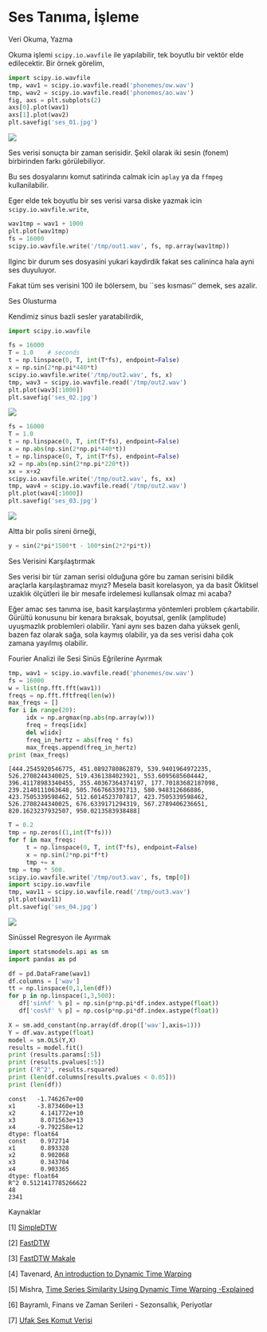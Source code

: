 # Ses Tanıma, İşleme

Veri Okuma, Yazma

Okuma işlemi `scipy.io.wavfile` ile yapılabilir, tek boyutlu bir vektör
elde edilecektir. Bir örnek görelim,

```python
import scipy.io.wavfile
tmp, wav1 = scipy.io.wavfile.read('phonemes/ow.wav')
tmp, wav2 = scipy.io.wavfile.read('phonemes/ao.wav')
fig, axs = plt.subplots(2)
axs[0].plot(wav1)
axs[1].plot(wav2)
plt.savefig('ses_01.jpg')
```

![](ses_01.jpg)

Ses verisi sonuçta bir zaman serisidir. Şekil olarak iki sesin (fonem)
birbirinden farkı görülebiliyor.

Bu ses dosyalarını komut satirinda calmak icin `aplay` ya da `ffmpeg`
kullanilabilir.

Eger elde tek boyutlu bir ses verisi varsa diske yazmak icin `scipy.io.wavfile.write`,

```python
wav1tmp = wav1 + 1000
plt.plot(wav1tmp)
fs = 16000 
scipy.io.wavfile.write('/tmp/out1.wav', fs, np.array(wav1tmp))
```

Ilginc bir durum ses dosyasini yukari kaydirdik fakat ses calininca
hala ayni ses duyuluyor.

Fakat tüm ses verisini 100 ile bölersem, bu ``ses kısması'' demek, ses
azalir.

Ses Olusturma

Kendimiz sinus bazli sesler yaratabilirdik,

```python
import scipy.io.wavfile

fs = 16000 
T = 1.0    # seconds
t = np.linspace(0, T, int(T*fs), endpoint=False) 
x = np.sin(2*np.pi*440*t)
scipy.io.wavfile.write('/tmp/out2.wav', fs, x)
tmp, wav3 = scipy.io.wavfile.read('/tmp/out2.wav')
plt.plot(wav3[:1000])
plt.savefig('ses_02.jpg')
```

![](ses_02.jpg)

```python
fs = 16000 
T = 1.0  
t = np.linspace(0, T, int(T*fs), endpoint=False) 
x = np.abs(np.sin(2*np.pi*440*t))
t = np.linspace(0, T, int(T*fs), endpoint=False) 
x2 = np.abs(np.sin(2*np.pi*220*t))
xx = x+x2
scipy.io.wavfile.write('/tmp/out2.wav', fs, xx)
tmp, wav4 = scipy.io.wavfile.read('/tmp/out2.wav')
plt.plot(wav4[:1000])
plt.savefig('ses_03.jpg')
```

![](ses_03.jpg)

Altta bir polis sireni örneği,

```python
y = sin(2*pi*1500*t - 100*sin(2*2*pi*t))
```

Ses Verisini Karşılaştırmak

Ses verisi bir tür zaman serisi olduğuna göre bu zaman serisini bildik
araçlarla karşılaştıramaz mıyız? Mesela basit korelasyon, ya da basit
Öklitsel uzaklık ölçütleri ile bir mesafe irdelemesi kullansak olmaz
mi acaba?

Eğer amac ses tanıma ise, basit karşılaştırma yöntemleri problem
çıkartabilir. Gürültü konusunu bir kenara bıraksak, boyutsal, genlik
(amplitude) uyuşmazlık problemleri olabilir. Yani aynı ses bazen daha
yüksek genli, bazen faz olarak sağa, sola kaymış olabilir, ya da ses
verisi daha çok zamana yayılmış olabilir.


































Fourier Analizi ile Sesi Sinüs Eğrilerine Ayırmak

```python
tmp, wav1 = scipy.io.wavfile.read('phonemes/ow.wav')
fs = 16000
w = list(np.fft.fft(wav1))
freqs = np.fft.fftfreq(len(w))
max_freqs = []
for i in range(20):
     idx = np.argmax(np.abs(np.array(w)))
     freq = freqs[idx]
     del w[idx]
     freq_in_hertz = abs(freq * fs)
     max_freqs.append(freq_in_hertz)
print (max_freqs)
```

```text
[444.2545920546775, 451.0892780862879, 539.9401964972235, 526.2708244340025, 519.4361384023921, 553.6095685604442, 396.41178983340455, 355.40367364374197, 177.70183682187098, 239.2140111063648, 505.7667663391713, 580.948312686886, 423.7505339598462, 512.6014523707817, 423.7505339598462, 526.2708244340025, 676.6339171294319, 567.2789406236651, 820.1623237932507, 950.0213583938488]
```

```python
T = 0.2
tmp = np.zeros((1,int(T*fs)))
for f in max_freqs: 
     t = np.linspace(0, T, int(T*fs), endpoint=False) 
     x = np.sin(2*np.pi*f*t)
     tmp += x
tmp = tmp * 500.
scipy.io.wavfile.write('/tmp/out3.wav', fs, tmp[0])
import scipy.io.wavfile
tmp, wav11 = scipy.io.wavfile.read('/tmp/out3.wav')
plt.plot(wav11)
plt.savefig('ses_04.jpg')
```

![](ses_04.jpg)


Sinüssel Regresyon ile Ayırmak

```python
import statsmodels.api as sm
import pandas as pd

df = pd.DataFrame(wav1)
df.columns = ['wav']
tt = np.linspace(0,1,len(df))
for p in np.linspace(1,3,500):
   df['sin%f' % p] = np.sin(p*np.pi*df.index.astype(float))
   df['cos%f' % p] = np.cos(p*np.pi*df.index.astype(float))

X = sm.add_constant(np.array(df.drop(['wav'],axis=1)))
Y = df.wav.astype(float)
model = sm.OLS(Y,X)
results = model.fit()
print (results.params[:5])
print (results.pvalues[:5])
print ('R^2', results.rsquared)
print (len(df.columns[results.pvalues < 0.05]))
print (len(df))
```

```text
const   -1.746267e+00
x1      -3.873460e+13
x2       4.141772e+10
x3       8.071563e+13
x4      -9.792258e+12
dtype: float64
const    0.972714
x1       0.893328
x2       0.902068
x3       0.343704
x4       0.903365
dtype: float64
R^2 0.5121417785266622
48
2341
```


Kaynaklar

[1] <a href="https://github.com/talcs/simpledtw">SimpleDTW</a>

[2] <a href="https://github.com/slaypni/fastdtw">FastDTW</a>

[3] <a href="https://cs.fit.edu/~pkc/papers/tdm04.pdf">FastDTW Makale</a>

[4] Tavenard, <a href="https://rtavenar.github.io/blog/dtw.html">An introduction to Dynamic Time Warping</a>
    
[5] Mishra, <a href="https://medium.com/walmartglobaltech/time-series-similarity-using-dynamic-time-warping-explained-9d09119e48ec">Time Series Similarity Using Dynamic Time Warping -Explained</a>

[6] Bayramlı, Finans ve Zaman Serileri - Sezonsallık, Periyotlar

[7] <a href="https://www.dropbox.com/scl/fi/7bjyicydyyurizi314qp8/google_voice_small.zip?rlkey=l5ibbx480jld79exvkwih3szr&st=ni9ibhbs&dl=1">Ufak Ses Komut Verisi</a>
    
